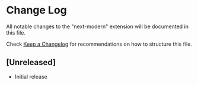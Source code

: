 # Change Log

All notable changes to the "next-modern" extension will be documented in this file.

Check [Keep a Changelog](http://keepachangelog.com/) for recommendations on how to structure this file.

## [Unreleased]

- Initial release

